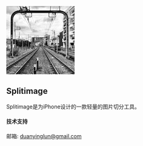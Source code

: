 ![](https://github.com/little2s/splitimage-tech-support/raw/main/appicon.png)

## Splitimage
Splitimage是为iPhone设计的一款轻量的图片切分工具。

#### 技术支持
邮箱: duanyinglun@gmail.com
